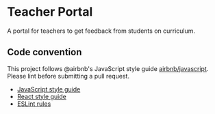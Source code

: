 # Teacher Portal

A portal for teachers to get feedback from students on curriculum.

## Code convention

This project follows @airbnb's JavaScript style guide [airbnb/javascript](https://github.com/airbnb/javascript). Please lint before submitting a pull request.
  - [JavaScript style guide](https://github.com/airbnb/javascript)
  - [React style guide](https://github.com/airbnb/javascript/tree/master/react)
  - [ESLint rules](https://eslint.org/docs/rules/)
